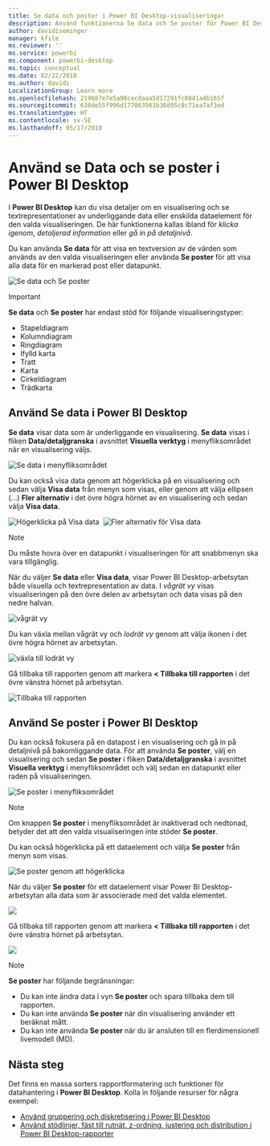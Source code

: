 ```yaml
---
title: Se data och poster i Power BI Desktop-visualiseringar
description: Använd funktionerna Se data och Se poster för Power BI Desktop för att gå in på detaljnivå
author: davidiseminger
manager: kfile
ms.reviewer: ''
ms.service: powerbi
ms.component: powerbi-desktop
ms.topic: conceptual
ms.date: 02/22/2018
ms.author: davidi
LocalizationGroup: Learn more
ms.openlocfilehash: 219687e7e5a98cecdaaa5d17291fc0841a4b165f
ms.sourcegitcommit: 638de55f996d177063561b36d95c8c71ea7af3ed
ms.translationtype: HT
ms.contentlocale: sv-SE
ms.lasthandoff: 05/17/2018
---
```

# <a name="use-see-data-and-see-records-in-power-bi-desktop"></a>Använd se Data och se poster i Power BI Desktop
I **Power BI Desktop** kan du visa detaljer om en visualisering och se textrepresentationer av underliggande data eller enskilda dataelement för den valda visualiseringen. De här funktionerna kallas ibland för *klicka igenom*, *detaljerad information* eller *gå in på detaljnivå*.

Du kan använda **Se data** för att visa en textversion av de värden som används av den valda visualiseringen eller använda **Se poster** för att visa alla data för en markerad post eller datapunkt. 

![Se data och Se poster](media/desktop-see-data-see-records/see-data-record.png)

>[!IMPORTANT]
>**Se data** och **Se poster** har endast stöd för följande visualiseringstyper:
>  - Stapeldiagram
>  - Kolumndiagram
>  - Ringdiagram
>  - Ifylld karta
>  - Tratt
>  - Karta
>  - Cirkeldiagram
>  - Trädkarta

## <a name="use-see-data-in-power-bi-desktop"></a>Använd Se data i Power BI Desktop

**Se data** visar data som är underliggande en visualisering. **Se data** visas i fliken **Data/detaljgranska** i avsnittet **Visuella verktyg** i menyfliksområdet när en visualisering väljs.

![Se data i menyfliksområdet](media/desktop-see-data-see-records/see-data1.png)

Du kan också visa data genom att högerklicka på en visualisering och sedan välja **Visa data** från menyn som visas, eller genom att välja ellipsen (...) **Fler alternativ** i det övre högra hörnet av en visualisering och sedan välja **Visa data**.

![Högerklicka på Visa data](media/desktop-see-data-see-records/see-data2.png)&nbsp;&nbsp;![Fler alternativ för Visa data](media/desktop-see-data-see-records/see-data3.png)

> [!NOTE]
> Du måste hovra över en datapunkt i visualiseringen för att snabbmenyn ska vara tillgänglig.

När du väljer **Se data** eller **Visa data**, visar Power BI Desktop-arbetsytan både visuella och textrepresentation av data. I *vågrät vy* visas visualiseringen på den övre delen av arbetsytan och data visas på den nedre halvan. 

![vågrät vy](media/desktop-see-data-see-records/see-data4a.png)

Du kan växla mellan vågrät vy och *lodrät vy* genom att välja ikonen i det övre högra hörnet av arbetsytan.

![växla till lodrät vy](media/desktop-see-data-see-records/see-data4.png)

Gå tillbaka till rapporten genom att markera **< Tillbaka till rapporten** i det övre vänstra hörnet på arbetsytan.

![Tillbaka till rapporten](media/desktop-see-data-see-records/see-data5.png)

## <a name="use-see-records-in-power-bi-desktop"></a>Använd Se poster i Power BI Desktop

Du kan också fokusera på en datapost i en visualisering och gå in på detaljnivå på bakomliggande data. För att använda **Se poster**, välj en visualisering och sedan **Se poster** i fliken **Data/detaljgranska** i avsnittet **Visuella verktyg** i menyfliksområdet och välj sedan en datapunkt eller raden på visualiseringen. 

![Se poster i menyfliksområdet](media/desktop-see-data-see-records/see-record1.png)

> [!NOTE]
> Om knappen **Se poster** i menyfliksområdet är inaktiverad och nedtonad, betyder det att den valda visualiseringen inte stöder **Se poster**.

Du kan också högerklicka på ett dataelement och välja **Se poster** från menyn som visas.

![Se poster genom att högerklicka](media/desktop-see-data-see-records/see-record2.png)

När du väljer **Se poster** för ett dataelement visar Power BI Desktop-arbetsytan alla data som är associerade med det valda elementet. 

![](media/desktop-see-data-see-records/see-record3.png)

Gå tillbaka till rapporten genom att markera **< Tillbaka till rapporten** i det övre vänstra hörnet på arbetsytan.

![](media/desktop-see-data-see-records/see-record4.png)

> [!NOTE]
>**Se poster** har följande begränsningar:
> - Du kan inte ändra data i vyn **Se poster** och spara tillbaka dem till rapporten.
> - Du kan inte använda **Se poster** när din visualisering använder ett beräknat mått.
> - Du kan inte använda **Se poster** när du är ansluten till en flerdimensionell livemodell (MD).

## <a name="next-steps"></a>Nästa steg
Det finns en massa sorters rapportformatering och funktioner för datahantering i **Power BI Desktop**. Kolla in följande resurser för några exempel:

* [Använd gruppering och diskretisering i Power BI Desktop](desktop-grouping-and-binning.md)
* [Använd stödlinjer, fäst till rutnät, z-ordning, justering och distribution i Power BI Desktop-rapporter](desktop-gridlines-snap-to-grid.md)

